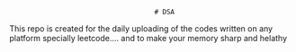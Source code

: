                                         # DSA 
This repo is created for the daily uploading of the codes written on any platform specially leetcode....  and to make your memory sharp and helathy                       
